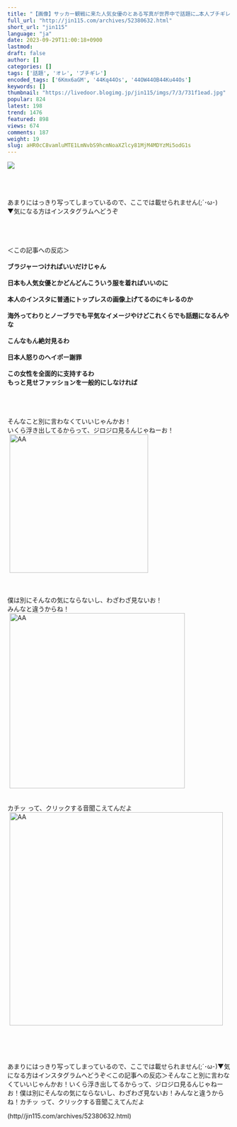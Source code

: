 ```yaml
---
title: "【画像】サッカー観戦に来た人気女優のとある写真が世界中で話題に…本人ブチギレ「私の胸ばっかり話題にすんな！」 "
full_url: "http://jin115.com/archives/52380632.html"
short_url: "jin115"
language: "ja"
date: 2023-09-29T11:00:18+0900
lastmod: 
draft: false
author: []
categories: []
tags: ['話題', 'オレ', 'ブチギレ']
encoded_tags: ['6Kmx6aGM', '44Kq44Os', '44OW44OB44Ku44Os']
keywords: []
thumbnail: "https://livedoor.blogimg.jp/jin115/imgs/7/3/731f1ead.jpg"
popular: 824
latest: 198
trend: 1476
featured: 898
views: 674
comments: 187
weight: 19
slug: aHR0cC8vamluMTE1LmNvbS9hcmNoaXZlcy81MjM4MDYzMi5odG1s
---
```


![](https://livedoor.blogimg.jp/jin115/imgs/7/3/731f1ead.jpg)

<div><a name='more'></a> <br> <br> <br> あまりにはっきり写ってしまっているので、ここでは載せられません(;´･ω･)<br> ▼気になる方はインスタグラムへどうぞ<br> <br> <br> <br> <br> ＜この記事への反応＞<br> <br> <b>ブラジャーつければいいだけじゃん</b><br> <br> <b>日本も人気女優とかどんどんこういう服を着ればいいのに</b><br> <br> <b>本人のインスタに普通にトップレスの画像上げてるのにキレるのか</b><br> <br> <b>海外ってわりとノーブラでも平気なイメージやけどこれくらでも話題になるんやな</b><br> <br> <b>こんなもん絶対見るわ</b><br> <br> <b>日本人怒りのヘイポー謝罪</b><br> <br> <b>この女性を全面的に支持するわ<br> もっと見せファッションを一般的にしなければ</b><br> <br> <br> <br> <br> そんなこと別に言わなくていいじゃんかお！<br> いくら浮き出してるからって、ジロジロ見るんじゃねーお！<br> <img src='https//livedoor.blogimg.jp/jin115/imgs/4/1/41dbcb9b.gif' alt='AA' width='313' border='0' hspace='5' class='pict'><br> <br> <br> <br> 僕は別にそんなの気にならないし、わざわざ見ないお！<br> みんなと違うからね！<br> <img src='https//livedoor.blogimg.jp/jin115/imgs/b/3/b39c0f3f.gif' alt='AA' width='396' border='0' hspace='5' class='pict'><br> <br> <br> カチッ って、クリックする音聞こえてんだよ<br> <img src='https//livedoor.blogimg.jp/jin115/imgs/b/1/b1157570.gif' alt='AA' width='482' border='0' hspace='5' class='pict'><br> <br> <br> <br> <br> <p>あまりにはっきり写ってしまっているので、ここでは載せられません(;´･ω･)▼気になる方はインスタグラムへどうぞ＜この記事への反応＞そんなこと別に言わなくていいじゃんかお！いくら浮き出してるからって、ジロジロ見るんじゃねーお！僕は別にそんなの気にならないし、わざわざ見ないお！みんなと違うからね！カチッ って、クリックする音聞こえてんだよ</p></div>

(http//jin115.com/archives/52380632.html)
